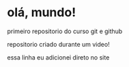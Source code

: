 # olá, mundo!
 primeiro repositorio do curso git e github

 repositorio criado durante um video!

 essa linha eu adicionei direto no site
